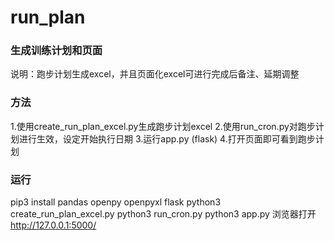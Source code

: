 # run_plan
### 生成训练计划和页面
说明：跑步计划生成excel，并且页面化excel可进行完成后备注、延期调整
### 方法
1.使用create_run_plan_excel.py生成跑步计划excel
2.使用run_cron.py对跑步计划进行生效，设定开始执行日期
3.运行app.py (flask)
4.打开页面即可看到跑步计划
### 运行
pip3 install pandas openpy openpyxl flask
python3 create_run_plan_excel.py
python3 run_cron.py
python3 app.py
浏览器打开 http://127.0.0.1:5000/

